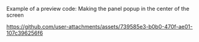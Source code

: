 Example of a preview code: Making the panel popup in the center of the screen

https://github.com/user-attachments/assets/739585e3-b0b0-470f-ae01-107c396256f6

